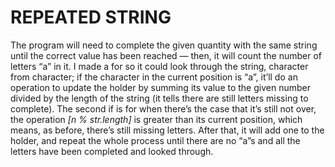 # REPEATED STRING

The program will need to complete the given quantity  with the same string until the correct value has been reached — then, it will count the number of letters “a” in it. I made a for so it could look through the string, character from character; if the character in the current position is “a”, it’ll do an operation to update the holder by summing its value to the given number divided by the length of the string (it tells there are still letters missing to complete). The second if is for when there’s the case that it’s still not over, the operation _[n % str.length]_ is greater than its current position, which means, as before, there’s still missing letters. After that, it will add one to the holder, and repeat the whole process until there are no “a”s and all the letters have been completed and looked through.